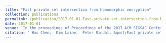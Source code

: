 ```yaml
---
title: "Fast private set intersection from homomorphic encryption"
collection: publications
permalink: /publication/2017-01-01-Fast-private-set-intersection-from-homomorphic-encryption
date: 2017-01-01
venue: 'In the proceedings of Proceedings of the 2017 ACM SIGSAC Conference on Computer and Communications Security'
citation: ' Hao Chen,  Kim Laine,  Peter Rindal, &quot;Fast private set intersection from homomorphic encryption.&quot; In the proceedings of Proceedings of the 2017 ACM SIGSAC Conference on Computer and Communications Security, 2017.'
---
```

